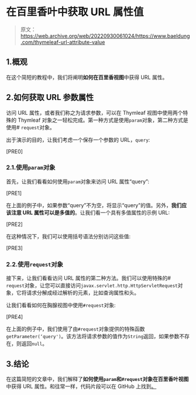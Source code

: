 # 在百里香叶中获取 URL 属性值

> 原文：<https://web.archive.org/web/20220930061024/https://www.baeldung.com/thymeleaf-url-attribute-value>

## 1.概观

在这个简短的教程中，我们将阐明**如何在百里香视图**中获得 URL 属性。

## 2.如何获取 URL 参数属性

访问 URL 属性，或者我们称之为请求参数，可以在 Thymleaf 视图中使用两个特殊的 Thymleaf 对象之一轻松完成。第一种方式是使用`param`对象，第二种方式是使用# `request`对象。

出于演示的目的，让我们考虑一个保存一个参数的 URL，`query`:

[PRE0]

### 2.1.使用`param`对象

首先，让我们看看如何使用`param`对象来访问 URL 属性“query”:

[PRE1]

在上面的例子中，如果参数“query”不为空，将显示“query”的值。另外，**我们应该注意 URL 属性可以是多值的**。让我们看一个具有多值属性的示例 URL:

[PRE2]

在这种情况下，我们可以使用括号语法分别访问这些值:

[PRE3]

### 2.2.使用`request`对象

接下来，让我们看看访问 URL 属性的第二种方法。我们可以使用特殊的# `request`对象，让您可以直接访问`javax.servlet.http.HttpServletRequest`对象，它将请求分解成经过解析的元素，比如查询属性和头。

让我们看看如何在胸腺视图中使用`#request`对象:

[PRE4]

在上面的例子中，我们使用了由`#request`对象提供的特殊函数`getParameter(‘query')`。该方法将请求参数的值作为`String`返回，如果参数不存在，则返回`null`。

## 3.结论

在这篇简短的文章中，我们解释了**如何使用`param`和`#request`对象在百里香叶视图**中获得 URL 属性。和往常一样，代码片段可以在 GitHub 上找到[。](https://web.archive.org/web/20221129003557/https://github.com/eugenp/tutorials/tree/master/spring-web-modules/spring-thymeleaf-5)